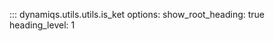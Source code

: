 ::: dynamiqs.utils.utils.is_ket
    options:
        show_root_heading: true
        heading_level: 1
